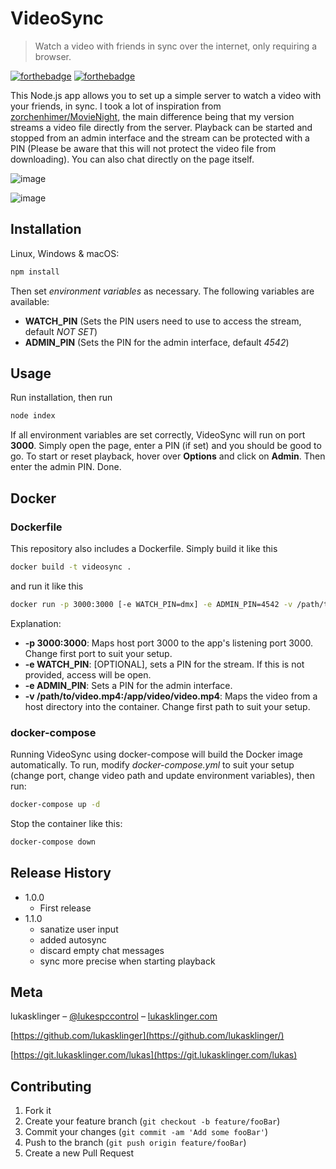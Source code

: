 # VideoSync
> Watch a video with friends in sync over the internet, only requiring a browser.

[![forthebadge](https://forthebadge.com/images/badges/as-seen-on-tv.svg)](https://forthebadge.com)
[![forthebadge](https://forthebadge.com/images/badges/powered-by-electricity.svg)](https://forthebadge.com)

This Node.js app allows you to set up a simple server to watch a video with your friends, in sync. I took a lot of inspiration from [zorchenhimer/MovieNight](https://github.com/zorchenhimer/MovieNight), the main difference being that my version streams a video file directly from the server. Playback can be started and stopped from an admin interface and the stream can be protected with a PIN (Please be aware that this will not protect the video file from downloading). You can also chat directly on the page itself.

![image](https://git.lukasklinger.com/lukas/VideoSync/raw/branch/master/screenshots/interface.png)

![image](https://git.lukasklinger.com/lukas/VideoSync/raw/branch/master/screenshots/admin.png)

## Installation

Linux, Windows & macOS:

```sh
npm install
```

Then set *environment variables* as necessary. The following variables are available:
* **WATCH_PIN** (Sets the PIN users need to use to access the stream, default *NOT SET*)
* **ADMIN_PIN** (Sets the PIN for the admin interface, default *4542*)

## Usage

Run installation, then run

```sh
node index
```

If all environment variables are set correctly, VideoSync will run on port **3000**. Simply open the page, enter a PIN (if set) and you should be good to go. To start or reset playback, hover over **Options** and click on **Admin**. Then enter the admin PIN. Done.

## Docker
### Dockerfile
This repository also includes a Dockerfile. Simply build it like this

```sh
docker build -t videosync .
```

and run it like this

```sh
docker run -p 3000:3000 [-e WATCH_PIN=dmx] -e ADMIN_PIN=4542 -v /path/to/video.mp4:/app/video/video.mp4 videosync
```
Explanation:
* **-p 3000:3000**: Maps host port 3000 to the app's listening port 3000. Change first port to suit your setup.
* **-e WATCH_PIN**: [OPTIONAL], sets a PIN for the stream. If this is not provided, access will be open.
* **-e ADMIN_PIN**: Sets a PIN for the admin interface.
* **-v /path/to/video.mp4:/app/video/video.mp4**: Maps the video from a host directory into the container. Change first path to suit your setup.

### docker-compose
Running VideoSync using docker-compose will build the Docker image automatically. To run, modify *docker-compose.yml* to suit your setup (change port, change video path and update environment variables), then run:

```sh
docker-compose up -d
```

Stop the container like this:

```sh
docker-compose down
```

## Release History

* 1.0.0
    * First release
* 1.1.0
    * sanatize user input
    * added autosync
    * discard empty chat messages
    * sync more precise when starting playback

## Meta

lukasklinger – [@lukespccontrol](https://twitter.com/lukespccontrol) – [lukasklinger.com](https://lukasklinger.com)

[https://github.com/lukasklinger](https://github.com/lukasklinger/)

[https://git.lukasklinger.com/lukas](https://git.lukasklinger.com/lukas)

## Contributing

1. Fork it
2. Create your feature branch (`git checkout -b feature/fooBar`)
3. Commit your changes (`git commit -am 'Add some fooBar'`)
4. Push to the branch (`git push origin feature/fooBar`)
5. Create a new Pull Request
